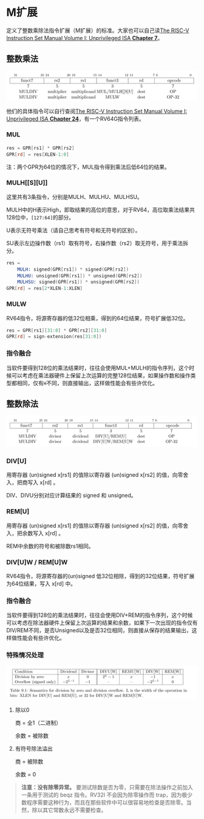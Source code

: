 # M扩展

定义了整数乘除法指令扩展（M扩展）的标准。大家也可以自己读[The RISC-V Instruction Set Manual Volume I: Unprivileged ISA **Chapter 7**](https://riscv.org/wp-content/uploads/2019/06/riscv-spec.pdf)。

## 整数乘法
![](../img/rv64_mul.png)

他们的具体指令可以自行查阅[The RISC-V Instruction Set Manual Volume I: Unprivileged ISA **Chapter 24**](https://riscv.org/wp-content/uploads/2019/06/riscv-spec.pdf)，有一个RV64G指令列表。

### MUL

```asm
res = GPR[rs1] * GPR[rs2]
GPR[rd] = res[XLEN-1:0]
```

注：两个GPR为64位的情况下，MUL指令得到乘法后低64位的结果。

### MULH\[\[S][U]]


这里共有3条指令，分别是MULH、MULHU、MULHSU。

MULH中的H表示High，即取结果的高位的意思，对于RV64，高位取乘法结果共128位中，`[127:64]`的部分。

U表示无符号乘法（请自己思考有符号和无符号的区别）。

SU表示左边操作数（rs1）取有符号，右操作数（rs2）取无符号，用于乘法拆分。

```asm
res = 
    MULH: signed(GPR[rs1]) * signed(GPR[rs2])
    MULHU: unsigned(GPR[rs1]) * unsigned(GPR[rs2])
    MULHSU: signed(GPR[rs1]) * unsigned(GPR[rs2])
GPR[rd] = res[2*XLEN-1:XLEN]
```

### MULW

RV64指令，将源寄存器的低32位相乘，得到的64位结果，符号扩展低32位。

```asm
res = GPR[rs1][31:0] * GPR[rs2][31:0]
GPR[rd] = sign-extension(res[31:0])
```

### 指令融合

当软件要得到128位的乘法结果时，往往会使用MUL+MULH的指令序列，这个时候可以考虑在乘法器硬件上保留上次运算的完整128位结果，如果操作数和操作类型都相同，仅有`H`不同，则直接输出，这样做性能会有些许优化。

## 整数除法
![](../img/rv64_div.png)

### DIV[U]
用寄存器 (un)signed x[rs1] 的值除以寄存器 (un)signed x[rs2] 的值，向零舍入，把商写入 x[rd] 。

DIV、DIVU分别对应计算结果的 signed 和 unsigned。

### REM[U]
用寄存器 (un)signed x[rs1] 的值除以寄存器 (un)signed x[rs2] 的值，向零舍入，把余数写入 x[rd] 。

REM中余数的符号和被除数rs1相同。

### DIV[U]W / REM[U]W
RV64指令，将源寄存器的(un)signed 低32位相除，得到的32位结果，符号扩展为64位结果，写入 x[rd] 中。

### 指令融合

当软件要得到128位的乘法结果时，往往会使用DIV+REM的指令序列，这个时候可以考虑在除法器硬件上保留上次运算的结果和余数，如果下一次出现的指令仅有DIV/REM不同，是否Unsigned以及是否32位相同，则直接从保存的结果输出，这样做性能会有些许优化。

### 特殊情况处理

![](../img/rv64_div_except.png)

1. 除以0

    商 = 全1（二进制）

    余数 = 被除数

2. 有符号除法溢出

    商 = 被除数

    余数 = 0

> **注意：没有除零异常。**
要测试除数是否为零，只需要在除法操作之前加入一条用于测试的 beqz 指令。RV32I 不会因为除零操作而 trap，因为极少数程序需要这种行为，而且在那些软件中可以很容易地检查是否除零。当然，除以其它常数永远不需要检查。